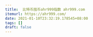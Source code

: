 ```yaml
---
title:  比特币囤币ahr999指数 ahr999.com
itemurl: https://ahr999.com/
date: 2021-01-10T23:32:19.178545+08:00
tags: []
draft: false
---
```


